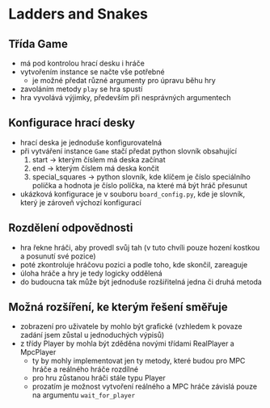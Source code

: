 # Ladders and Snakes
## Třída Game
- má pod kontrolou hrací desku i hráče
- vytvořením instance se načte vše potřebné
  - je možné předat různé argumenty pro úpravu běhu hry
- zavoláním metody `play` se hra spustí
- hra vyvolává výjimky, především při nesprávných argumentech

## Konfigurace hrací desky
- hrací deska je jednoduše konfigurovatelná
- při vytváření instance `Game` stačí předat python slovník obsahující
  1) start -> kterým číslem má deska začínat
  2) end -> kterým číslem má deska končit 
  3) special_squares -> python slovník, kde klíčem je číslo speciálního políčka a hodnota je číslo políčka, na které má být hráč přesunut
- ukázková konfigurace je v souboru `board_config.py`, kde je slovník, který je zároveň výchozí konfigurací

## Rozdělení odpovědnosti
- hra řekne hráči, aby provedl svůj tah (v tuto chvíli pouze hození kostkou a posunutí své pozice)
- poté zkontroluje hráčovu pozici a podle toho, kde skončil, zareaguje
- úloha hráče a hry je tedy logicky oddělená
- do budoucna tak může být jednoduše rozšiřitelná jedna či druhá metoda

## Možná rozšíření, ke kterým řešení směřuje
- zobrazení pro uživatele by mohlo být grafické (vzhledem k povaze zadání jsem zůstal u jednoduchých výpisů)
- z třídy Player by mohla být zděděna novými třídami RealPlayer a MpcPlayer
  - ty by mohly implementovat jen ty metody, které budou pro MPC hráče a reálného hráče rozdílné
  - pro hru zůstanou hráči stále typu Player
  - prozatím je možnost vytvoření reálného a MPC hráče závislá pouze na argumentu `wait_for_player`
